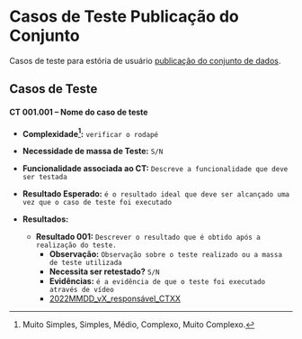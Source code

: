 # Casos de Teste Publicação do Conjunto

Casos de teste para estória de usuário [publicação do conjunto de dados](../../estorias_de_usuarios/08_publicacao_do_conjunto).

## Casos de Teste

#### **CT 001.001 –** Nome do caso de teste

  - **Complexidade[^¹]:** `verificar o rodapé`
  - **Necessidade de massa de Teste:** `S/N`
  - **Funcionalidade associada ao CT:** `Descreve a funcionalidade que deve ser testada`
  - **Resultado Esperado:** `é o resultado ideal que deve ser alcançado uma vez que o caso de teste foi executado`

  - **Resultados:**  
    - **Resultado 001:** `Descrever o resultado que é obtido após a realização do teste.`
        - **Observação:** `Observação sobre o teste realizado ou a massa de teste utilizada`
        - **Necessita ser retestado?** `S/N`
        - **Evidências:** `é a evidência de que o teste foi executado através de vídeo`
        - [2022MMDD_vX_responsável_CTXX](Link_para_video_youtube)


[^¹]: Muito Simples, Simples, Médio, Complexo, Muito Complexo.